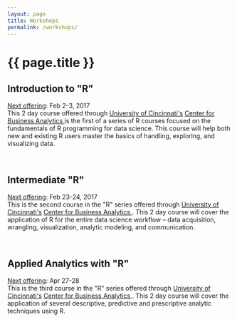 ```yaml
---
layout: page
title: Workshops
permalink: /workshops/
---
```


<h1 class="post-title">{{ page.title }}</h1>


## Introduction to "R"
<u>Next offering</u>: Feb 2-3, 2017 <br>
This 2 day course offered through [University of Cincinnati's](http://www.uc.edu/) [Center for Business Analytics ](http://business.uc.edu/centers/analytics-center.html) is the first of a series of R courses focused on the fundamentals of R programming for data science.  This course will help both new and existing R users master the basics of handling, exploring, and visualizing data. &nbsp;&nbsp; <a href="http://business.uc.edu/academics/centers/analytics-center/analytics-training/introduction-to-R.html" style="color:black;"><i class="fa fa-folder-open" style="font-size:1em"></i></a> 

<br>

## Intermediate "R"
<u>Next offering</u>: Feb 23-24, 2017 <br>
This is the second course in the "R" series offered through [University of Cincinnati's](http://www.uc.edu/) [Center for Business Analytics ](http://business.uc.edu/centers/analytics-center.html). This 2 day course will cover the application of R for the entire data science workflow – data acquisition, wrangling, visualization, analytic modeling, and communication. &nbsp;&nbsp; <a href="http://business.uc.edu/academics/centers/analytics-center/analytics-training/intermediate-R.html" style="color:black;"><i class="fa fa-folder-open" style="font-size:1em"></i></a> 

<br>

## Applied Analytics with "R"
<u>Next offering</u>: Apr 27-28 <br>
This is the third course in the "R" series offered through [University of Cincinnati's](http://www.uc.edu/) [Center for Business Analytics ](http://business.uc.edu/centers/analytics-center.html). This 2 day course will cover the application of several descriptive, predictive and prescriptive analytic techniques using R. &nbsp;&nbsp; <a href="http://business.uc.edu/academics/centers/analytics-center/analytics-training/applied-analytics-with-R.html" style="color:black;"><i class="fa fa-folder-open" style="font-size:1em"></i></a> 


